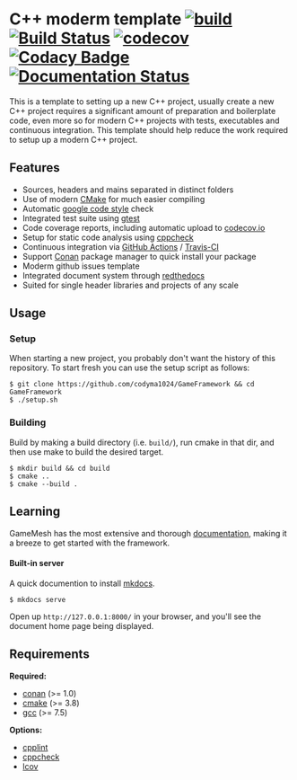 
# C++ moderm template [![build](https://github.com/codyma1024/GameFramework/workflows/build/badge.svg)](https://github.com/codyma1024/GameFramework/actions?query=workflow%3Abuild) [![Build Status](https://travis-ci.com/codyma1024/GameFramework.svg?branch=master)](https://travis-ci.com/codyma1024/GameFramework) [![codecov](https://codecov.io/gh/codyma1024/GameFramework/branch/master/graph/badge.svg)](https://codecov.io/gh/codyma1024/GameFramework) [![Codacy Badge](https://api.codacy.com/project/badge/Grade/29a8d925ee844dc99d5d4c2433b31bc6)](https://www.codacy.com/manual/codyma1024/GameFramework?utm_source=github.com&amp;utm_medium=referral&amp;utm_content=codyma1024/GameFramework&amp;utm_campaign=Badge_Grade) [![Documentation Status](https://readthedocs.org/projects/gameframework/badge/?version=latest)](https://gameframework.readthedocs.io/zh/latest/?badge=latest)

This is a template to setting up a new C++ project, usually create a new C++ project requires a significant amount of preparation and boilerplate code, even more so for modern C++ projects with tests, executables and continuous integration. This template should help reduce the work required to setup up a modern C++ project.

## Features

- Sources, headers and mains separated in distinct folders
- Use of modern [CMake](https://cmake.org/) for much easier compiling
- Automatic [google code style](https://google.github.io/styleguide/cppguide.html) check
- Integrated test suite using [gtest](https://github.com/google/googletest)
- Code coverage reports, including automatic upload to [codecov.io](codecov.io)
- Setup for static code analysis using [cppcheck](http://cppcheck.sourceforge.net/)
- Continuous integration via [GitHub Actions](https://help.github.com/en/actions) / [Travis-CI](https://travis-ci.com)
- Support [Conan](https://conan.io/) package manager to quick install your package
- Moderm github issues template
- Integrated document system through [redthedocs](https://readthedocs.org)
- Suited for single header libraries and projects of any scale

## Usage

### Setup

When starting a new project, you probably don't want the history of this repository. To start fresh you can use the setup script as follows:

```shell
$ git clone https://github.com/codyma1024/GameFramework && cd GameFramework
$ ./setup.sh
```

### Building

Build by making a build directory (i.e. `build/`), run cmake in that dir, and then use make to build the desired target.

```shell
$ mkdir build && cd build
$ cmake ..
$ cmake --build .
```

## Learning

GameMesh has the most extensive and thorough [documentation](https://gameframework.readthedocs.io/en/latest/), making it a breeze to get started with the framework.

#### Built-in server

A quick documention to install [mkdocs](https://www.mkdocs.org/#installation).

```shell
$ mkdocs serve
```

Open up `http://127.0.0.1:8000/` in your browser, and you'll see the document home page being displayed.

## Requirements

**Required:**
- [conan](https://conan.io/) (>= 1.0)
- [cmake](https://cmake.org/) (>= 3.8)
- [gcc](https://gcc.gnu.org/) (>= 7.5)

**Options:**
- [cpplint](https://github.com/cpplint/cpplint)
- [cppcheck](http://cppcheck.sourceforge.net/)
- [lcov](http://ltp.sourceforge.net/coverage/lcov.php)

